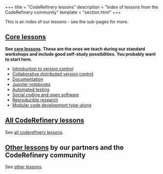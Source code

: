 +++
title = "CodeRefinery lessons"
description = "Index of lessons from the CodeRefinery community"
template = "section.html"
+++

This is an index of our lessons - see the sub-pages for more.

## [Core lessons](@/lessons/core.md)

**See [core lessons](@/lessons/core.md).  These are the ones we teach
during our standard workshops and include good self-study
possibilities.  You probably want to start here.**
- [Introduction to version control](https://coderefinery.github.io/git-intro/)
- [Collaborative distributed version control](https://coderefinery.github.io/git-collaborative/)
- [Documentation](https://coderefinery.github.io/documentation/)
- [Jupyter notebooks](https://coderefinery.github.io/jupyter/)
- [Automated testing](https://coderefinery.github.io/testing/)
- [Social coding and open software](https://coderefinery.github.io/social-coding/)
- [Reproducible research](https://coderefinery.github.io/reproducible-research/)
- [Modular code development type-along](https://coderefinery.github.io/modular-type-along/)


## [All CodeRefinery lessons](@/lessons/from-coderefinery.md)

See [all coderefinery lessons](@/lessons/from-coderefinery.md).


## [Other lessons](@/lessons/other.md) by our partners and the CodeRefinery community

See [other lessons](@/lessons/other.md).
